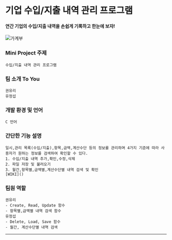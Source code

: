 **기업 수입/지출 내역 관리 프로그램**
=============================
#### 연간 기업의 수입/지출 내역을 손쉽게 기록하고 한눈에 보자!
![가계부](https://lh3.googleusercontent.com/proxy/5wKJ4jx3kOW714V9SIhelI8uYPKTHMNiTybkrYNNxmIACAXimfajxR-YDptHzx04RzDAM0r4Q1-RzgbZEzj7ZxJQVVth1P175lrXGIIO3aa4wpfPLLoNuQv56a9LX7Sv5QrTlTzez44rTyzGQA)

### Mini Project 주제
    수입/지출 내역 관리 프로그램
### 팀 소개 __To You__
    권유리
    유정섭
### 개발 환경 및 언어
    C 언어
### 간단한 기능 설명
    일시,관리 목록(수입/지출),항목,금액,계산수단 등의 정보를 관리하며 4가지 기준에 따라 사용자가 원하는 정보를 검색하여 확인할 수 있다.
    1. 수입/지출 내역 추가,확인,수정,삭제
    2. 파일 저장 및 불러오기
    3. 월간,항목별,금액별,계산수단별 내역 검색 및 확인
    [WIKI]()
### 팀원 역할
    권유리
    - Create, Read, Update 함수
    - 항목별,금액별 내역 검색 함수
    유정섭
    - Delete, Load, Save 함수
    - 월간, 계산수단별 내역 검색 
------------------------------------------------------------------
    
